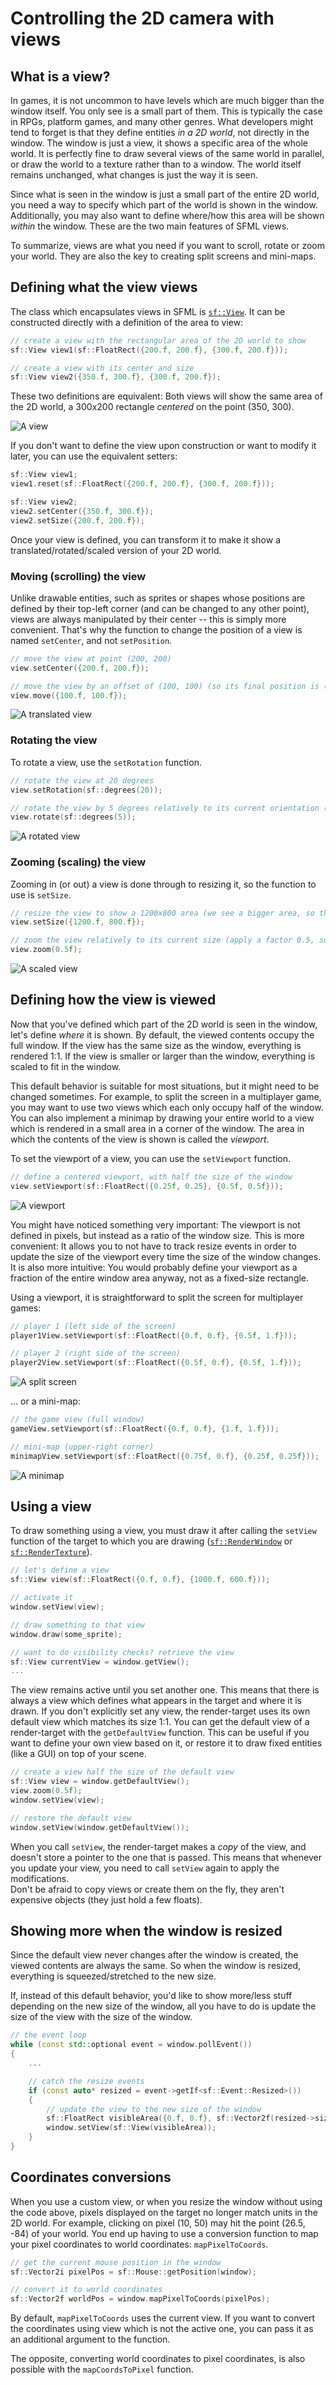 # Controlling the 2D camera with views

## What is a view?

In games, it is not uncommon to have levels which are much bigger than the window itself.
You only see is a small part of them.
This is typically the case in RPGs, platform games, and many other genres.
What developers might tend to forget is that they define entities *in a 2D world*, not directly in the window.
The window is just a view, it shows a specific area of the whole world.
It is perfectly fine to draw several views of the same world in parallel, or draw the world to a texture rather than to a window.
The world itself remains unchanged, what changes is just the way it is seen.

Since what is seen in the window is just a small part of the entire 2D world, you need a way to specify which part of the world is shown in the window.
Additionally, you may also want to define where/how this area will be shown *within* the window.
These are the two main features of SFML views.

To summarize, views are what you need if you want to scroll, rotate or zoom your world.
They are also the key to creating split screens and mini-maps.

## Defining what the view views

The class which encapsulates views in SFML is [`sf::View`](../../../documentation/3.0.0/classsf_1_1View.html "sf::View documentation").
It can be constructed directly with a definition of the area to view:

```cpp
// create a view with the rectangular area of the 2D world to show
sf::View view1(sf::FloatRect({200.f, 200.f}, {300.f, 200.f}));

// create a view with its center and size
sf::View view2({350.f, 300.f}, {300.f, 200.f});
```

These two definitions are equivalent: Both views will show the same area of the 2D world, a 300x200 rectangle *centered* on the point (350, 300).

![](view-initial.png "A view")

If you don't want to define the view upon construction or want to modify it later, you can use the equivalent setters:

```cpp
sf::View view1;
view1.reset(sf::FloatRect({200.f, 200.f}, {300.f, 200.f}));

sf::View view2;
view2.setCenter({350.f, 300.f});
view2.setSize({200.f, 200.f});
```

Once your view is defined, you can transform it to make it show a translated/rotated/scaled version of your 2D world.

### Moving (scrolling) the view

Unlike drawable entities, such as sprites or shapes whose positions are defined by their top-left corner (and can be changed to any other point), views are always manipulated by their center -- this is simply more convenient.
That's why the function to change the position of a view is named `setCenter`, and not `setPosition`.

```cpp
// move the view at point (200, 200)
view.setCenter({200.f, 200.f});

// move the view by an offset of (100, 100) (so its final position is (300, 300))
view.move({100.f, 100.f});
```

![](view-translated.png "A translated view")

### Rotating the view

To rotate a view, use the `setRotation` function.

```cpp
// rotate the view at 20 degrees
view.setRotation(sf::degrees(20));

// rotate the view by 5 degrees relatively to its current orientation (so its final orientation is 25 degrees)
view.rotate(sf::degrees(5));
```

![](view-rotated.png "A rotated view")

### Zooming (scaling) the view

Zooming in (or out) a view is done through to resizing it, so the function to use is `setSize`.

```cpp
// resize the view to show a 1200x800 area (we see a bigger area, so this is a zoom out)
view.setSize({1200.f, 800.f});

// zoom the view relatively to its current size (apply a factor 0.5, so its final size is 600x400)
view.zoom(0.5f);
```

![](view-scaled.png "A scaled view")

## Defining how the view is viewed

Now that you've defined which part of the 2D world is seen in the window, let's define *where* it is shown.
By default, the viewed contents occupy the full window.
If the view has the same size as the window, everything is rendered 1:1.
If the view is smaller or larger than the window, everything is scaled to fit in the window.

This default behavior is suitable for most situations, but it might need to be changed sometimes.
For example, to split the screen in a multiplayer game, you may want to use two views which each only occupy half of the window.
You can also implement a minimap by drawing your entire world to a view which is rendered in a small area in a corner of the window.
The area in which the contents of the view is shown is called the *viewport*.

To set the viewport of a view, you can use the `setViewport` function.

```cpp
// define a centered viewport, with half the size of the window
view.setViewport(sf::FloatRect({0.25f, 0.25}, {0.5f, 0.5f}));
```

![](view-viewport.png "A viewport")

You might have noticed something very important: The viewport is not defined in pixels, but instead as a ratio of the window size.
This is more convenient: It allows you to not have to track resize events in order to update the size of the viewport every time the size of the window changes.
It is also more intuitive: You would probably define your viewport as a fraction of the entire window area anyway, not as a fixed-size rectangle.

Using a viewport, it is straightforward to split the screen for multiplayer games:

```cpp
// player 1 (left side of the screen)
player1View.setViewport(sf::FloatRect({0.f, 0.f}, {0.5f, 1.f}));

// player 2 (right side of the screen)
player2View.setViewport(sf::FloatRect({0.5f, 0.f}, {0.5f, 1.f}));
```

![](view-split-screen.png "A split screen")

... or a mini-map:

```cpp
// the game view (full window)
gameView.setViewport(sf::FloatRect({0.f, 0.f}, {1.f, 1.f}));

// mini-map (upper-right corner)
minimapView.setViewport(sf::FloatRect({0.75f, 0.f}, {0.25f, 0.25f}));
```

![](view-minimap.png "A minimap")

## Using a view

To draw something using a view, you must draw it after calling the `setView` function of the target to which you are drawing ([`sf::RenderWindow`](../../../documentation/3.0.0/classsf_1_1RenderWindow.html "sf::RenderWindow documentation") or [`sf::RenderTexture`](../../../documentation/3.0.0/classsf_1_1RenderTexture.html "sf::RenderTexture documentation")).

```cpp
// let's define a view
sf::View view(sf::FloatRect({0.f, 0.f}, {1000.f, 600.f}));

// activate it
window.setView(view);

// draw something to that view
window.draw(some_sprite);

// want to do visibility checks? retrieve the view
sf::View currentView = window.getView();
...
```

The view remains active until you set another one.
This means that there is always a view which defines what appears in the target and where it is drawn.
If you don't explicitly set any view, the render-target uses its own default view which matches its size 1:1.
You can get the default view of a render-target with the `getDefaultView` function.
This can be useful if you want to define your own view based on it, or restore it to draw fixed entities (like a GUI) on top of your scene.

```cpp
// create a view half the size of the default view
sf::View view = window.getDefaultView();
view.zoom(0.5f);
window.setView(view);

// restore the default view
window.setView(window.getDefaultView());
```

When you call `setView`, the render-target makes a *copy* of the view, and doesn't store a pointer to the one that is passed.
This means that whenever you update your view, you need to call `setView` again to apply the modifications.  
Don't be afraid to copy views or create them on the fly, they aren't expensive objects (they just hold a few floats).

## Showing more when the window is resized

Since the default view never changes after the window is created, the viewed contents are always the same.
So when the window is resized, everything is squeezed/stretched to the new size.

If, instead of this default behavior, you'd like to show more/less stuff depending on the new size of the window, all you have to do is update the size of the view with the size of the window.

```cpp
// the event loop
while (const std::optional event = window.pollEvent())
{
    ...

    // catch the resize events
    if (const auto* resized = event->getIf<sf::Event::Resized>())
    {
        // update the view to the new size of the window
        sf::FloatRect visibleArea({0.f, 0.f}, sf::Vector2f(resized->size));
        window.setView(sf::View(visibleArea));
    }
}
```

## Coordinates conversions

When you use a custom view, or when you resize the window without using the code above, pixels displayed on the target no longer match units in the 2D world.
For example, clicking on pixel (10, 50) may hit the point (26.5, -84) of your world.
You end up having to use a conversion function to map your pixel coordinates to world coordinates: `mapPixelToCoords`.

```cpp
// get the current mouse position in the window
sf::Vector2i pixelPos = sf::Mouse::getPosition(window);

// convert it to world coordinates
sf::Vector2f worldPos = window.mapPixelToCoords(pixelPos);
```

By default, `mapPixelToCoords` uses the current view.
If you want to convert the coordinates using view which is not the active one, you can pass it as an additional argument to the function.

The opposite, converting world coordinates to pixel coordinates, is also possible with the `mapCoordsToPixel` function.
